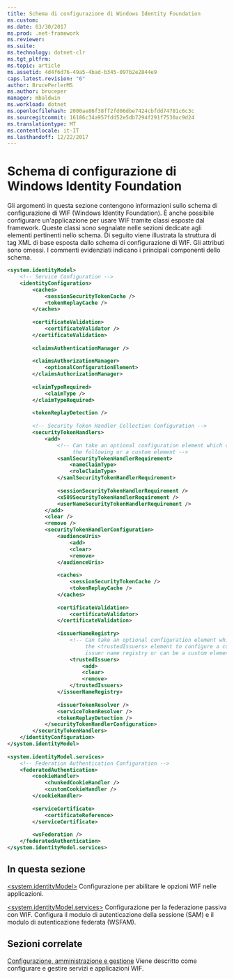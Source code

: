 ```yaml
---
title: Schema di configurazione di Windows Identity Foundation
ms.custom: 
ms.date: 03/30/2017
ms.prod: .net-framework
ms.reviewer: 
ms.suite: 
ms.technology: dotnet-clr
ms.tgt_pltfrm: 
ms.topic: article
ms.assetid: 4d4f6d76-49a5-4bad-b345-097b2e2844e9
caps.latest.revision: "6"
author: BrucePerlerMS
ms.author: bruceper
manager: mbaldwin
ms.workload: dotnet
ms.openlocfilehash: 2000ae86f38ff2fd06dbe7424cbfdd74781c6c3c
ms.sourcegitcommit: 16186c34a957fdd52e5db7294f291f7530ac9d24
ms.translationtype: MT
ms.contentlocale: it-IT
ms.lasthandoff: 12/22/2017
---
```

# <a name="windows-identity-foundation-configuration-schema"></a>Schema di configurazione di Windows Identity Foundation
Gli argomenti in questa sezione contengono informazioni sullo schema di configurazione di WIF (Windows Identity Foundation). È anche possibile configurare un'applicazione per usare WIF tramite classi esposte dal framework. Queste classi sono segnalate nelle sezioni dedicate agli elementi pertinenti nello schema. Di seguito viene illustrata la struttura di tag XML di base esposta dallo schema di configurazione di WIF. Gli attributi sono omessi. I commenti evidenziati indicano i principali componenti dello schema.  
  
```xml  
<system.identityModel>  
    <!-- Service Configuration -->  
    <identityConfiguration>  
        <caches>  
            <sessionSecurityTokenCache />  
            <tokenReplayCache />  
        </caches>  
  
        <certificateValidation>  
            <certificateValidator />   
        </certificateValidation>  
  
        <claimsAuthenticationManager />  
  
        <claimsAuthorizationManager>  
            <optionalConfigurationElement>  
        </claimsAuthorizationManager>  
  
        <claimTypeRequired>  
            <claimType />   
        </claimTypeRequired>  
  
        <tokenReplayDetection />  
  
        <!-- Security Token Handler Collection Configuration -->  
        <securityTokenHandlers>  
            <add>  
                <!-- Can take an optional configuration element which can be one of  
                     the following or a custom element -->  
                <samlSecurityTokenHandlerRequirement>  
                    <nameClaimType>  
                    <roleClaimType>   
                </samlSecurityTokenHandlerRequirement>  
  
                <sessionSecurityTokenHandlerRequirement />  
                <x509SecurityTokenHandlerRequirement />  
                <userNameSecurityTokenHandlerRequirement />  
            </add>  
            <clear />  
            <remove />  
            <securityTokenHandlerConfiguration>  
                <audienceUris>  
                    <add>  
                    <clear>  
                    <remove>  
                </audienceUris>  
  
                <caches>  
                    <sessionSecurityTokenCache />  
                    <tokenReplayCache />  
                </caches>  
  
                <certificateValidation>  
                    <certificateValidator>   
                </certificateValidation>  
  
                <issuerNameRegistry>  
                    <!-- Can take an optional configuration element which can be   
                         the <trustedIssuers> element to configure a configuration-based  
                         issuer name registry or can be a custom element -->  
                    <trustedIssuers>  
                        <add>  
                        <clear>  
                        <remove>  
                    </trustedIssuers>  
                </issuerNameRegistry>  
  
                <issuerTokenResolver />  
                <serviceTokenResolver />  
                <tokenReplayDetection />  
            </securityTokenHandlerConfiguration>  
        </securityTokenHandlers>  
    </identityConfiguration>  
</system.identityModel>  
  
<system.identityModel.services>  
    <!-- Federation Authentication Configuration -->  
    <federatedAuthentication>  
        <cookieHandler>  
            <chunkedCookieHandler />  
            <customCookieHandler />  
        </cookieHandler>  
  
        <serviceCertificate>  
            <certificateReference>  
        </serviceCertificate>  
  
        <wsFederation />  
    </federatedAuthentication>  
</system.identityModel.services>  
```  
  
## <a name="in-this-section"></a>In questa sezione  
 [\<system.identityModel>](../../../../../docs/framework/configure-apps/file-schema/windows-identity-foundation/system-identitymodel.md) Configurazione per abilitare le opzioni WIF nelle applicazioni.  
  
 [\<system.identityModel.services>](../../../../../docs/framework/configure-apps/file-schema/windows-identity-foundation/system-identitymodel-services.md) Configurazione per la federazione passiva con WIF. Configura il modulo di autenticazione della sessione (SAM) e il modulo di autenticazione federata (WSFAM).  
  
## <a name="related-sections"></a>Sezioni correlate  
 [Configurazione, amministrazione e gestione](http://msdn.microsoft.com/en-us/1e03c389-de2c-4096-aaff-86b087e1bea0) Viene descritto come configurare e gestire servizi e applicazioni WIF.

